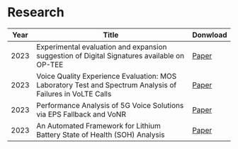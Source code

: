 # Research

| Year | Title                                                                                      | Donwload |
|------|--------------------------------------------------------------------------------------------|----------|
| 2023 | Experimental evaluation and expansion suggestion of Digital Signatures available on OP-TEE | [Paper](https://github.com/janislley/Research/blob/main/IEEE_DASC_2023/DASC_2023.pdf)    |
| 2023 | Voice Quality Experience Evaluation: MOS Laboratory Test and Spectrum Analysis of Failures in VoLTE Calls | [Paper](https://github.com/janislley/Research/blob/main/IEEE_IAICT_2023/MOS_VoLTE_IAICT_2023.pdf)    |
| 2023 | Performance Analysis of 5G Voice Solutions via EPS Fallback and VoNR | [Paper](https://github.com/janislley/Research/blob/main/IEEE_LATINCOM_2023/5G_VoNR.pdf)    |
| 2023 | An Automated Framework for Lithium Battery State of Health (SOH) Analysis | [Paper](https://github.com/janislley/Research/blob/main/IEEE_SPEC_2023/SPEC_COBEP_2023.pdf)    |
